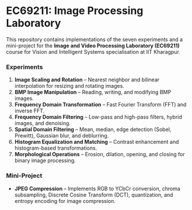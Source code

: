 # EC69211: Image Processing Laboratory

This repository contains implementations of the seven experiments and a mini-project for the **Image and Video Processing Laboratory (EC69211)** course for Vision and Intelligent Systems specialisation at IIT Kharagpur.

### Experiments
1. **Image Scaling and Rotation** – Nearest neighbor and bilinear interpolation for resizing and rotating images.
2. **BMP Image Manipulation** – Reading, writing, and modifying BMP images.
3. **Frequency Domain Transformation** – Fast Fourier Transform (FFT) and inverse FFT.
4. **Frequency Domain Filtering** – Low-pass and high-pass filters, hybrid images, and denoising.
5. **Spatial Domain Filtering** – Mean, median, edge detection (Sobel, Prewitt), Gaussian blur, and deblurring.
6. **Histogram Equalization and Matching** – Contrast enhancement and histogram-based transformations.
7. **Morphological Operations** – Erosion, dilation, opening, and closing for binary image processing.

### Mini-Project
- **JPEG Compression** – Implements RGB to YCbCr conversion, chroma subsampling, Discrete Cosine Transform (DCT), quantization, and entropy encoding for image compression.
